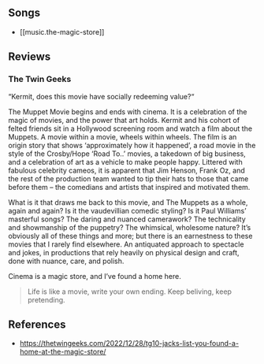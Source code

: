 
## Songs

- [[music.the-magic-store]]

## Reviews

### The Twin Geeks

“Kermit, does this movie have socially redeeming value?“

The Muppet Movie begins and ends with cinema. It is a celebration of the magic of movies, and the power that art holds. Kermit and his cohort of felted friends sit in a Hollywood screening room and watch a film about the Muppets. A movie within a movie, wheels within wheels. The film is an origin story that shows ‘approximately how it happened’, a road movie in the style of the Crosby/Hope ‘Road To..’ movies, a takedown of big business, and a celebration of art as a vehicle to make people happy. Littered with fabulous celebrity cameos, it is apparent that Jim Henson, Frank Oz, and the rest of the production team wanted to tip their hats to those that came before them – the comedians and artists that inspired and motivated them.

What is it that draws me back to this movie, and The Muppets as a whole, again and again? Is it the vaudevillian comedic styling? Is it Paul Williams’ masterful songs? The daring and nuanced camerawork? The technicality and showmanship of the puppetry? The whimsical, wholesome nature? It’s obviously all of these things and more; but there is an earnestness to these movies that I rarely find elsewhere. An antiquated approach to spectacle and jokes, in productions that rely heavily on physical design and craft, done with nuance, care, and polish.

Cinema is a magic store, and I’ve found a home here.

> Life is like a movie, write your own ending. Keep beliving, keep pretending.


## References

- https://thetwingeeks.com/2022/12/28/tg10-jacks-list-you-found-a-home-at-the-magic-store/